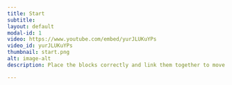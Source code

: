 ```yaml
---
title: Start
subtitle: 
layout: default
modal-id: 1
video: https://www.youtube.com/embed/yurJLUKuYPs
video_id: yurJLUKuYPs
thumbnail: start.png
alt: image-alt
description: Place the blocks correctly and link them together to move the notes to the speaker to play the right sounds.

---
```


